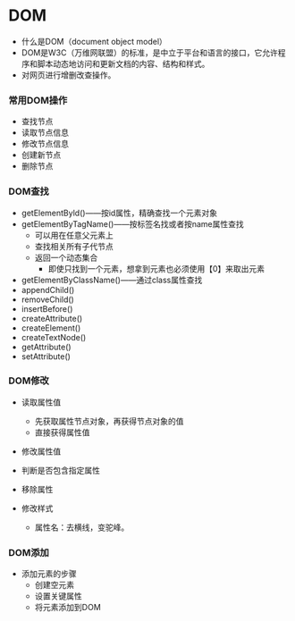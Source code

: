 # DOM

- 什么是DOM（document object model）
- DOM是W3C（万维网联盟）的标准，是中立于平台和语言的接口，它允许程序和脚本动态地访问和更新文档的内容、结构和样式。
- 对网页进行增删改查操作。

### 常用DOM操作

- 查找节点
- 读取节点信息
- 修改节点信息
- 创建新节点
- 删除节点

### DOM查找

- getElementByld()——按id属性，精确查找一个元素对象
- getElementByTagName()——按标签名找或者按name属性查找
  - 可以用在任意父元素上
  - 查找相关所有子代节点
  - 返回一个动态集合
    - 即使只找到一个元素，想拿到元素也必须使用【0】来取出元素
- getElementByClassName()——通过class属性查找
- appendChild()
- removeChild()
- insertBefore()
- createAttribute()
- createElement()
- createTextNode()
- getAttribute()
- setAttribute()

### DOM修改

- 读取属性值
  - 先获取属性节点对象，再获得节点对象的值
  - 直接获得属性值
- 修改属性值
- 判断是否包含指定属性
- 移除属性

- 修改样式
  - 属性名：去横线，变驼峰。

### DOM添加

- 添加元素的步骤
  - 创建空元素
  - 设置关键属性
  - 将元素添加到DOM